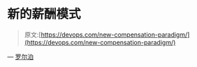 # 新的薪酬模式

> 原文:[https://devops.com/new-compensation-paradigm/](https://devops.com/new-compensation-paradigm/)

— [罗尔泊](https://devops.com/author/breselman/)